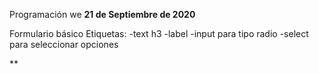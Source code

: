 Programación we
**21 de Septiembre de 2020**

Formulario básico
Etiquetas: 
-text h3
-label
-input para tipo radio
-select para seleccionar opciones


**






